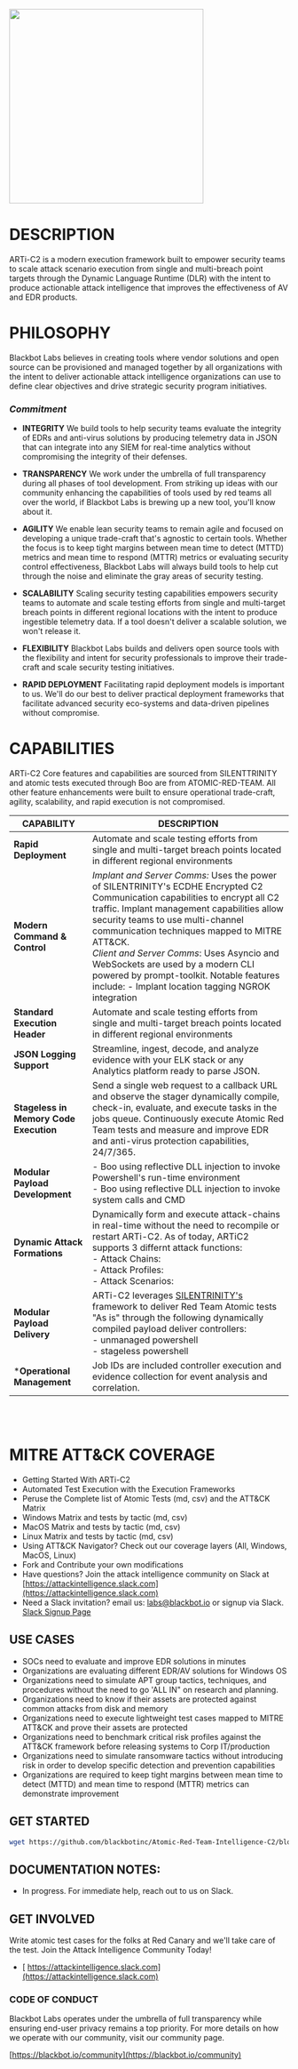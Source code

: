 <p><img src="https://blackbot.io/wp-content/uploads/2020/11/artic_c2_logo_red_v1-e1606038603815.png" width="350px" /></p>

# DESCRIPTION

ARTi-C2 is a modern execution framework built to empower security teams to scale attack scenario execution from single and multi-breach point targets through the Dynamic Language Runtime \(DLR\) with the intent to produce actionable attack intelligence that improves the effectiveness of AV and EDR products.

# PHILOSOPHY

Blackbot Labs believes in creating tools where vendor solutions and open source can be provisioned and managed together by all organizations with the intent to deliver actionable attack intelligence organizations can use to define clear objectives and drive strategic security program initiatives.

### *Commitment*

- **INTEGRITY** 
We build tools to help security teams evaluate the integrity of EDRs and anti-virus solutions by producing telemetry data in JSON that can integrate into any SIEM for real-time analytics without compromising the integrity of their defenses.


- **TRANSPARENCY**
We work under the umbrella of full transparency during all phases of tool development. From striking up ideas with our community enhancing the capabilities of tools used by red teams all over the world, if Blackbot Labs is brewing up a new tool, you'll know about it.


- **AGILITY**
We enable lean security teams to remain agile and focused on developing a unique trade-craft that's agnostic to certain tools. Whether the focus is to keep tight margins between mean time to detect \(MTTD\) metrics and mean time to respond \(MTTR\) metrics or evaluating security control effectiveness, Blackbot Labs will always build tools to help cut through the noise and eliminate the gray areas of security testing.


- **SCALABILITY**
Scaling security testing capabilities empowers security teams to automate and scale testing efforts from single and multi-target breach points in different regional locations with the intent to produce ingestible telemetry data. If a tool doesn't deliver a scalable solution, we won't release it. 


- **FLEXIBILITY**
Blackbot Labs builds and delivers open source tools with the flexibility and intent for security professionals to improve their trade-craft and scale security testing initiatives.


- **RAPID DEPLOYMENT**
Facilitating rapid deployment models is important to us. We'll do our best to deliver practical deployment frameworks that facilitate advanced security eco-systems and data-driven pipelines without compromise. 




# CAPABILITIES

ARTi-C2 Core features and capabilities are sourced from SILENTTRINITY and atomic tests executed through Boo are from ATOMIC-RED-TEAM. All other feature enhancements were built to ensure operational trade-craft, agility, scalability, and rapid execution is not compromised.


| CAPABILITY | DESCRIPTION |
| ------ | ------ |
| **Rapid Deployment** | Automate and scale testing efforts from single and multi-target breach points located in different regional environments
| **Modern Command & Control** | *Implant and Server Comms:* Uses the power of SILENTRINITY's ECDHE Encrypted C2 Communication capabilities to encrypt all C2 traffic. Implant management capabilities allow security teams to use multi-channel communication techniques mapped to MITRE ATT&CK. </br>*Client and Server Comms*: Uses Asyncio and WebSockets are used by a modern CLI powered by prompt-toolkit. Notable features include:     - Implant location tagging NGROK integration 
| **Standard Execution Header** | Automate and scale testing efforts from single and multi-target breach points located in different regional environments
| **JSON Logging Support** | Streamline, ingest, decode, and analyze evidence with your ELK stack or any Analytics platform ready to parse JSON.
| **Stageless in Memory Code Execution** | Send a single web request to a callback URL and observe the stager dynamically compile, check-in, evaluate, and execute tasks in the jobs queue. Continuously execute Atomic Red Team tests and measure and improve EDR and anti-virus protection capabilities, 24/7/365.
| **Modular Payload Development** |     - Boo using reflective DLL injection to invoke Powershell's  run-time environment</br> - Boo using reflective DLL injection to invoke system calls and CMD
| **Dynamic Attack Formations** | Dynamically form and execute attack-chains in real-time without the need to recompile or restart ARTi-C2. As of today, ARTiC2 supports 3 differnt attack functions:</br>    - Attack Chains:</br>- Attack Profiles:</br>- Attack Scenarios:
| **Modular Payload Delivery** | ARTi-C2 leverages [SILENTRINITY's](https://github.com/byt3bl33d3r/SILENTTRINITY) framework to deliver Red Team Atomic tests "As is" through the following dynamically compiled payload deliver controllers:</br>- unmanaged powershell</br>- stageless powershell
| ***Operational Management** | Job IDs are included controller execution and evidence collection for event analysis and correlation. 

</br>
</br>
 

# MITRE ATT&CK COVERAGE

- Getting Started With ARTi-C2
- Automated Test Execution with the Execution Frameworks
- Peruse the Complete list of Atomic Tests (md, csv) and the ATT&CK Matrix
- Windows Matrix and tests by tactic (md, csv)
- MacOS Matrix and tests by tactic (md, csv)
- Linux Matrix and tests by tactic (md, csv)
- Using ATT&CK Navigator? Check out our coverage layers (All, Windows, MacOS, Linux)
- Fork and Contribute your own modifications
- Have questions? Join the attack intelligence community on Slack at [https://attackintelligence.slack.com](https://attackintelligence.slack.com)
- Need a Slack invitation? email us: labs@blackbot.io or signup via Slack. [Slack Signup Page](https://join.slack.com/t/attackintelligence/signup) 



## USE CASES 
- SOCs need to evaluate and improve EDR solutions in minutes
- Organizations are evaluating different EDR/AV solutions for Windows OS
- Organizations need to simulate APT group tactics, techniques, and procedures without the need to go 'ALL IN" on research and planning.
- Organizations need to know if their assets are protected against common attacks from disk and memory
- Organizations need to execute lightweight test cases mapped to MITRE ATT&CK and prove their assets are protected
- Organizations need to benchmark critical risk profiles against the ATT&CK framework before releasing systems to Corp IT/production
- Organizations need to simulate ransomware tactics without introducing risk in order to develop specific detection and prevention capabilities
- Organizations are required to keep tight margins between mean time to detect \(MTTD\) and mean time to respond \(MTTR\) metrics can demonstrate improvement




## GET STARTED

```bash
wget https://github.com/blackbotinc/Atomic-Red-Team-Intelligence-C2/blob/master/artic2.sh && chmod 777 artic2.sh && ./artic2.sh install
```

## DOCUMENTATION NOTES:
- In progress. For immediate help, reach out to us on Slack.

## GET INVOLVED
Write atomic test cases for the folks at Red Canary and we'll take care of the test.
Join the Attack Intelligence Community Today!
- [ https://attackintelligence.slack.com](https://attackintelligence.slack.com)



### CODE OF CONDUCT

Blackbot Labs operates under the umbrella of full transparency while ensuring end-user privacy remains a top priority. For more details on how we operate with our community, visit our community page.

[https://blackbot.io/community](https://blackbot.io/community)

